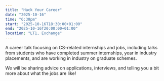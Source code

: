 ```yaml
---
title: "Hack Your Career"
date: "2025-10-16"
time: "6:30pm"
start: "2025-10-16T18:30:00+01:00"
end: "2025-10-16T20:00:00+01:00"
location: "LT1, Exchange"
---
```


A career talk focusing on CS-related internships and jobs, including talks from students who have completed summer internships, year in industry placements, and are working in industry on graduate schemes.

We will be sharing advice on applications, interviews, and telling you a bit more about what the jobs are like!
